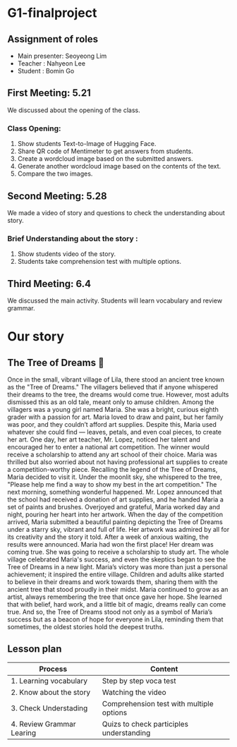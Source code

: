 # G1-finalproject
## Assignment of roles
+ Main presenter: Seoyeong Lim
+ Teacher : Nahyeon Lee
+ Student : Bomin Go
## First Meeting: 5.21
We discussed about the opening of the class.
### Class Opening: 
1. Show students Text-to-Image of Hugging Face.
2. Share QR code of Mentimeter to get answers from students.
3. Create a wordcloud image based on the submitted answers.
4. Generate another wordcloud image based on the contents of the text.
5. Compare the two images.

## Second Meeting: 5.28
We made a video of story and questions to check the understanding about story.
### Brief Understanding about the story :
1. Show students video of the story.
2. Students take comprehension test with multiple options.

## Third Meeting: 6.4
We discussed the main activity.
Students will learn vocabulary and review grammar.

# Our story
## The Tree of Dreams 🌳

Once in the small, vibrant village of Lila, there stood an ancient tree known as the "Tree of Dreams." The villagers believed that if anyone whispered their dreams to the tree, the dreams would come true. However, most adults dismissed this as an old tale, meant only to amuse children.
Among the villagers was a young girl named Maria. She was a bright, curious eighth grader with a passion for art. Maria loved to draw and paint, but her family was poor, and they couldn’t afford art supplies. Despite this, Maria used whatever she could find — leaves, petals, and even coal pieces, to create her art.
One day, her art teacher, Mr. Lopez, noticed her talent and encouraged her to enter a national art competition. The winner would receive a scholarship to attend any art school of their choice. Maria was thrilled but also worried about not having professional art supplies to create a competition-worthy piece.
Recalling the legend of the Tree of Dreams, Maria decided to visit it. Under the moonlit sky, she whispered to the tree, "Please help me find a way to show my best in the art competition."
The next morning, something wonderful happened. Mr. Lopez announced that the school had received a donation of art supplies, and he handed Maria a set of paints and brushes. Overjoyed and grateful, Maria worked day and night, pouring her heart into her artwork.
When the day of the competition arrived, Maria submitted a beautiful painting depicting the Tree of Dreams under a starry sky, vibrant and full of life. Her artwork was admired by all for its creativity and the story it told.
After a week of anxious waiting, the results were announced. Maria had won the first place! Her dream was coming true. She was going to receive a scholarship to study art. The whole village celebrated Maria's success, and even the skeptics began to see the Tree of Dreams in a new light.
Maria’s victory was more than just a personal achievement; it inspired the entire village. Children and adults alike started to believe in their dreams and work towards them, sharing them with the ancient tree that stood proudly in their midst.
Maria continued to grow as an artist, always remembering the tree that once gave her hope. She learned that with belief, hard work, and a little bit of magic, dreams really can come true.
And so, the Tree of Dreams stood not only as a symbol of Maria’s success but as a beacon of hope for everyone in Lila, reminding them that sometimes, the oldest stories hold the deepest truths.

## Lesson plan
|Process|Content|
|----|-----------------------|
|1. Learning vocabulary|Step by step voca test|
|2. Know about the story|Watching the video|
|3. Check Understading|Comprehension test with multiple options|
|4. Review Grammar Learing|Quizs to check participles understanding|






   
